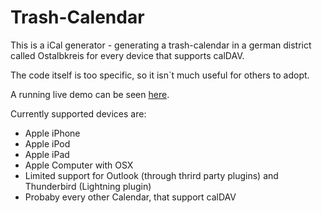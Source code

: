 Trash-Calendar
==============


This is a iCal generator - generating a trash-calendar in a german district called Ostalbkreis for every device that supports calDAV.

The code itself is too specific, so it isn`t much useful for others to adopt.

A running live demo can be seen [here](https://dav.datenschleuder.com/).

Currently supported devices are:

* Apple iPhone
* Apple iPod
* Apple iPad
* Apple Computer with OSX
* Limited support for Outlook (through thrird party plugins) and Thunderbird (Lightning plugin)
* Probaby every other Calendar, that support calDAV
